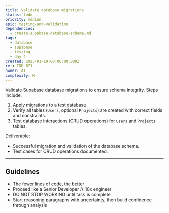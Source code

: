 ```yaml
---
title: Validate database migrations
status: todo
priority: medium
epic: testing-and-validation
dependencies:
  - create-supabase-database-schema.md
tags:
  - database
  - supabase
  - testing
  - day 4
created: 2025-01-10T00:00:00.000Z
ref: TSK-071
owner: AI
complexity: M
---
```


Validate Supabase database migrations to ensure schema integrity. Steps include:

1. Apply migrations to a test database.
2. Verify all tables (`Users`, optional `Projects`) are created with correct fields and constraints.
3. Test database interactions (CRUD operations) for `Users` and `Projects` tables.

Deliverable:

- Successful migration and validation of the database schema.
- Test cases for CRUD operations documented.

---

## Guidelines

- The fewer lines of code, the better
- Proceed like a Senior Developer // 10x engineer
- DO NOT STOP WORKING until task is complete
- Start reasoning paragraphs with uncertainty, then build confidence through analysis
